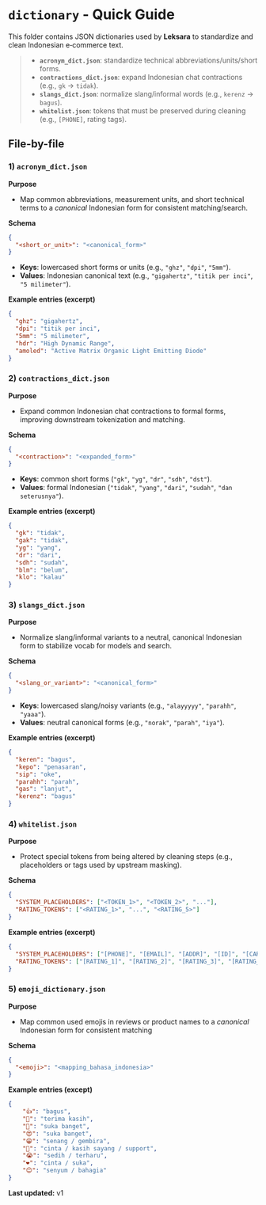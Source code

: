 # `dictionary` - Quick Guide

This folder contains JSON dictionaries used by **Leksara** to standardize and clean Indonesian e‑commerce text.

> - **`acronym_dict.json`**: standardize technical abbreviations/units/short forms.  
> - **`contractions_dict.json`**: expand Indonesian chat contractions (e.g., `gk` → `tidak`).  
> - **`slangs_dict.json`**: normalize slang/informal words (e.g., `kerenz` → `bagus`).  
> - **`whitelist.json`**: tokens that must be preserved during cleaning (e.g., `[PHONE]`, rating tags).

## File-by-file

### 1) `acronym_dict.json`
**Purpose**
- Map common abbreviations, measurement units, and short technical terms to a *canonical* Indonesian form for consistent matching/search.

**Schema**
```json
{
  "<short_or_unit>": "<canonical_form>"
}
```
- **Keys**: lowercased short forms or units (e.g., `"ghz"`, `"dpi"`, `"5mm"`).
- **Values**: Indonesian canonical text (e.g., `"gigahertz"`, `"titik per inci"`, `"5 milimeter"`).

**Example entries (excerpt)**
```json
{
  "ghz": "gigahertz",
  "dpi": "titik per inci",
  "5mm": "5 milimeter",
  "hdr": "High Dynamic Range",
  "amoled": "Active Matrix Organic Light Emitting Diode"
}
```

### 2) `contractions_dict.json`
**Purpose**
- Expand common Indonesian chat contractions to formal forms, improving downstream tokenization and matching.

**Schema**
```json
{
  "<contraction>": "<expanded_form>"
}
```
- **Keys**: common short forms (`"gk"`, `"yg"`, `"dr"`, `"sdh"`, `"dst"`).
- **Values**: formal Indonesian (`"tidak"`, `"yang"`, `"dari"`, `"sudah"`, `"dan seterusnya"`).

**Example entries (excerpt)**
```json
{
  "gk": "tidak",
  "gak": "tidak",
  "yg": "yang",
  "dr": "dari",
  "sdh": "sudah",
  "blm": "belum",
  "klo": "kalau"
}
```

### 3) `slangs_dict.json`
**Purpose**
- Normalize slang/informal variants to a neutral, canonical Indonesian form to stabilize vocab for models and search.

**Schema**
```json
{
  "<slang_or_variant>": "<canonical_form>"
}
```
- **Keys**: lowercased slang/noisy variants (e.g., `"alayyyyy"`, `"parahh"`, `"yaaa"`).
- **Values**: neutral canonical forms (e.g., `"norak"`, `"parah"`, `"iya"`).

**Example entries (excerpt)**
```json
{
  "keren": "bagus",
  "kepo": "penasaran",
  "sip": "oke",
  "parahh": "parah",
  "gas": "lanjut",
  "kerenz": "bagus"
}
```


### 4) `whitelist.json`
**Purpose**
- Protect special tokens from being altered by cleaning steps (e.g., placeholders or tags used by upstream masking).

**Schema**
```json
{
  "SYSTEM_PLACEHOLDERS": ["<TOKEN_1>", "<TOKEN_2>", "..."],
  "RATING_TOKENS": ["<RATING_1>", "...", "<RATING_5>"]
}
```

**Example entries (excerpt)**
```json
{
  "SYSTEM_PLACEHOLDERS": ["[PHONE]", "[EMAIL]", "[ADDR]", "[ID]", "[CARD]", "[ORDER_CODE]"],
  "RATING_TOKENS": ["[RATING_1]", "[RATING_2]", "[RATING_3]", "[RATING_4]", "[RATING_5]"]
}
```

### 5) `emoji_dictionary.json`

**Purpose**
- Map common used emojis in reviews or product names to a *canonical* Indonesian form for consistent matching

**Schema**
```json
{
  "<emoji>": "<mapping_bahasa_indonesia>"
}
```

**Example entries (except)**
```json
{
    "👍": "bagus",
    "🙏": "terima kasih",
    "🥰": "suka banget",
    "😍": "suka banget",
    "😁": "senang / gembira",
    "🫶": "cinta / kasih sayang / support",
    "😭": "sedih / terharu",
    "❤": "cinta / suka",
    "😊": "senyum / bahagia"
}
```

**Last updated:** v1
